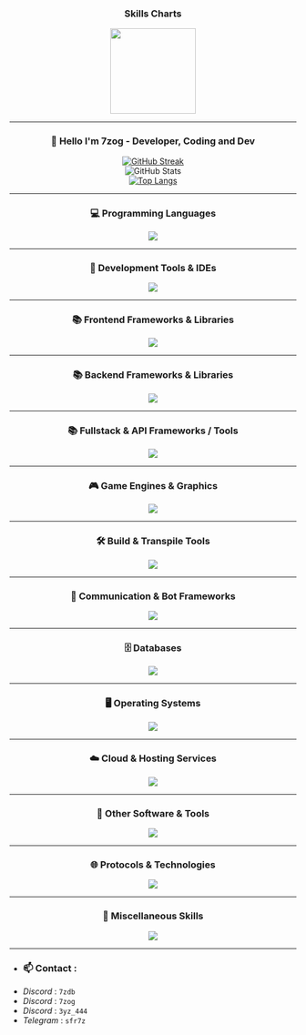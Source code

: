 <div align="center">
  <h3>Skills Charts</h3>
  <img height="150" src="https://camo.githubusercontent.com/eb96b4f4779c9d29295b99ad190641d12af80e15e8fa7b548b1c6da5801d1ee7/68747470733a2f2f7465636869736f722e636f6d2f77702d636f6e74656e742f75706c6f6164732f323032322f30322f536f6674776172652d646576656c6f706d656e742d322e706e67" />

---

  <h3>📝 Hello I'm 7zog - Developer, Coding and Dev</h3>

  <a href="https://git.io/streak-stats">
    <img src="https://github-readme-streak-stats.herokuapp.com/?user=7zog&theme=cobalt" alt="GitHub Streak"/>
  </a>
  <br />
  <img src="https://github-readme-stats.vercel.app/api?username=7zog&show_icons=true&theme=cobalt" alt="GitHub Stats" />
  <br />
  <a href="https://github.com/anuraghazra/github-readme-stats">
    <img src="https://github-readme-stats.vercel.app/api/top-langs/?username=7zog&layout=compact&theme=cobalt" alt="Top Langs" />
  </a>
</div>

---

<div align="center">

<h3>💻 Programming Languages</h3>
<img src="https://skillicons.dev/icons?i=c,cs,cpp,crystal,clojure,coffeescript,css,dart,elixir,forth,fortran,go,gherkin,haskell,haxe,html,java,js,kotlin,less,lua,md,matlab,mint,nim,ocaml,perl,ps,php,pug,py,r,ruby,rust,sass,scala,solidity,swift,ts,v,vala,wasm,zig" />

---

<h3>🧰 Development Tools & IDEs</h3>
<img src="https://skillicons.dev/icons?i=androidstudio,anaconda,ansible,atom,bitbucket,bun,clion,cmake,codepen,docker,eclipse,emacs,figma,git,github,githubactions,gitlab,gradle,gulp,idea,jenkins,jest,maven,neovim,nginx,nix,npm,pnpm,postman,pycharm,rider,rollupjs,selenium,sentry,sublime,terraform,vim,visualstudio,vite,vitest,vscode,vscodium,webstorm,webpack,yarn" />

---

<h3>📚 Frontend Frameworks & Libraries</h3>
<img src="https://skillicons.dev/icons?i=alpinejs,angular,astro,bootstrap,ember,htmx,jquery,lit,materialui,nuxtjs,nextjs,react,remix,solidjs,svelte,tailwind,threejs,vue,vuetify" />

---

<h3>📚 Backend Frameworks & Libraries</h3>
<img src="https://skillicons.dev/icons?i=actix,adonis,deno,django,dotnet,elysia,express,fastapi,ktor,laravel,nestjs,rocket,spring,symfony" />

---

<h3>📚 Fullstack & API Frameworks / Tools</h3>
<img src="https://skillicons.dev/icons?i=apollo,gatsby,graphql,pinia,prisma,sequelize" />

---

<h3>🎮 Game Engines & Graphics</h3>
<img src="https://skillicons.dev/icons?i=bevy,haxeflixel,processing,qt,ros,unity,unreal" />

---

<h3>🛠️ Build & Transpile Tools</h3>
<img src="https://skillicons.dev/icons?i=babel,cypress,deno,vite,rollupjs,webpack" />

---

<h3>📨 Communication & Bot Frameworks</h3>
<img src="https://skillicons.dev/icons?i=discordjs" />

---

<h3>🗄️ Databases</h3>
<img src="https://skillicons.dev/icons?i=cassandra,dynamodb,elasticsearch,mongodb,mysql,postgres,redis,sqlite" />

---

<h3>🖥️ Operating Systems</h3>
<img src="https://skillicons.dev/icons?i=arch,bsd,debian,kali,linux,raspberrypi,ubuntu,windows" />

---

<h3>☁️ Cloud & Hosting Services</h3>
<img src="https://skillicons.dev/icons?i=appwrite,aws,azure,cloudflare,firebase,gcp,heroku,netlify,openshift,openstack,planetscale,replit,supabase,vercel,workers" />

---

<h3>🧩 Other Software & Tools</h3>
<img src="https://skillicons.dev/icons?i=ableton,ae,autocad,blender,discord,gamemakerstudio,godot,gmail,instagram,linkedin,mastodon,misskey,nodejs,notion,obsidian,octave,robloxstudio,sketchup,twitter,unity,unreal,webflow,wordpress" />

---

<h3>🌐 Protocols & Technologies</h3>
<img src="https://skillicons.dev/icons?i=activitypub,ai,bots,fediverse,ipfs,opencv,prometheus,pytorch,rabbitmq,regex,svg,tensorflow" />

---

<h3>🧠 Miscellaneous Skills</h3>
<img src="https://skillicons.dev/icons?i=azul,pr,windicss" />

</div>

---

- ### **📫 Contact** :
- _Discord_ : `7zdb`
- _Discord_ : `7zog`
- _Discord_ : `3yz_444`
- _Telegram_ : `sfr7z`
